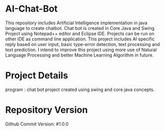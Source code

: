 # AI-Chat-Bot
This repository includes Artificial Intelligence implementation in java language to create chatbot. 
Chat bot is created in Core Java and Swing Project using Notepad++ editor and Eclipse IDE. 
Projects can be run on other IDE as command line application. 
This project includes AI specific reply based on user input, basic type-error detection, text processing and text prediction.
I intend to improve this project using more use of Natural Language Processing and better Machine Learning Algorithm in future.

# Project Details

program : chat bot project created using swing and core java concepts.

# Repository Version

Github Commit Version: #1.0.0
